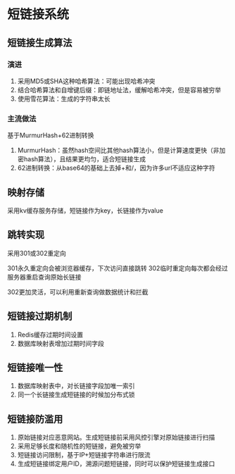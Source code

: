 # 短链接系统

## 短链接生成算法

### 演进

1. 采用MD5或SHA这种哈希算法：可能出现哈希冲突
2. 结合哈希算法和自增键后缀：即链地址法，缓解哈希冲突，但是容易被穷举
3. 使用雪花算法：生成的字符串太长

### 主流做法

基于MurmurHash+62进制转换

1. MurmurHash：虽然hash空间比其他hash算法小，但是计算速度更快（非加密hash算法），且结果更均匀，适合短链接生成
2. 62进制转换：从base64的基础上去掉+和/，因为许多url不适应这种字符

## 映射存储

采用kv缓存服务存储，短链接作为key，长链接作为value

## 跳转实现

采用301或302重定向

301永久重定向会被浏览器缓存，下次访问直接跳转
302临时重定向每次都会经过服务器重启查询原始长链接

302更加灵活，可以利用重新查询做数据统计和拦截

## 短链接过期机制

1. Redis缓存过期时间设置
2. 数据库映射表增加过期时间字段

## 短链接唯一性

1. 数据库映射表中，对长链接字段加唯一索引
2. 同一个长链接生成短链接的时候加分布式锁

## 短链接防滥用

1. 原始链接对应恶意网站。生成短链接前采用风控引擎对原始链接进行扫描
2. 采用足够长度和随机性的短链接，避免被穷举
3. 短链接访问限制，基于IP+短链接字符串进行限流
4. 生成短链接绑定用户ID，溯源问题短链接，同时可以保护短链接生成接口